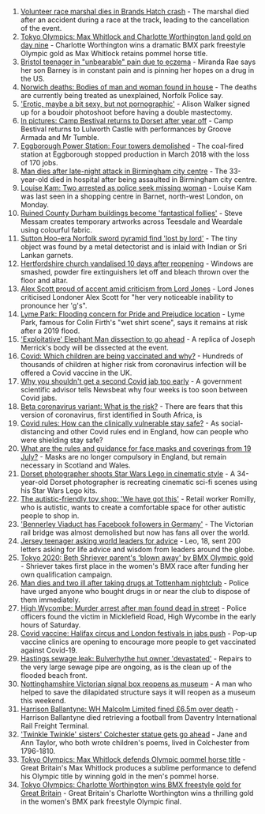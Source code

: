 1. [Volunteer race marshal dies in Brands Hatch crash](https://www.bbc.co.uk/news/uk-england-kent-58043285) - The marshal died after an accident during a race at the track, leading to the cancellation of the event.
2. [Tokyo Olympics: Max Whitlock and Charlotte Worthington land gold on day nine](https://www.bbc.co.uk/sport/olympics/58045115) - Charlotte Worthington wins a dramatic BMX park freestyle Olympic gold as Max Whitlock retains pommel horse title.
3. [Bristol teenager in "unbearable" pain due to eczema](https://www.bbc.co.uk/news/uk-england-bristol-57942006) - Miranda Rae says her son Barney is in constant pain and is pinning her hopes on a drug in the US.
4. [Norwich deaths: Bodies of man and woman found in house](https://www.bbc.co.uk/news/uk-england-norfolk-58046330) - The deaths are currently being treated as unexplained, Norfolk Police say.
5. ['Erotic, maybe a bit sexy, but not pornographic'](https://www.bbc.co.uk/news/uk-england-derbyshire-57893530) - Alison Walker signed up for a boudoir photoshoot before having a double mastectomy.
6. [In pictures: Camp Bestival returns to Dorset after year off](https://www.bbc.co.uk/news/uk-england-dorset-58039824) - Camp Bestival returns to Lulworth Castle with performances by Groove Armada and Mr Tumble.
7. [Eggborough Power Station: Four towers demolished](https://www.bbc.co.uk/news/uk-england-york-north-yorkshire-58047126) - The coal-fired station at Eggborough stopped production in March 2018 with the loss of 170 jobs.
8. [Man dies after late-night attack in Birmingham city centre](https://www.bbc.co.uk/news/uk-england-birmingham-58042704) - The 33-year-old died in hospital after being assaulted in Birmingham city centre.
9. [Louise Kam: Two arrested as police seek missing woman](https://www.bbc.co.uk/news/uk-england-london-58042862) - Louise Kam was last seen in a shopping centre in Barnet, north-west London, on Monday.
10. [Ruined County Durham buildings become 'fantastical follies'](https://www.bbc.co.uk/news/uk-england-tees-58031695) - Steve Messam creates temporary artworks across Teesdale and Weardale using colourful fabric.
11. [Sutton Hoo-era Norfolk sword pyramid find 'lost by lord'](https://www.bbc.co.uk/news/uk-england-norfolk-57999456) - The tiny object was found by a metal detectorist and is inlaid with Indian or Sri Lankan garnets.
12. [Hertfordshire church vandalised 10 days after reopening](https://www.bbc.co.uk/news/uk-england-beds-bucks-herts-58041864) - Windows are smashed, powder fire extinguishers let off and bleach thrown over the floor and altar.
13. [Alex Scott proud of accent amid criticism from Lord Jones](https://www.bbc.co.uk/news/uk-england-london-58040793) - Lord Jones criticised Londoner Alex Scott for "her very noticeable inability to pronounce her 'g's".
14. [Lyme Park: Flooding concern for Pride and Prejudice location](https://www.bbc.co.uk/news/uk-england-manchester-58029791) - Lyme Park, famous for Colin Firth's "wet shirt scene", says it remains at risk after a 2019 flood.
15. ['Exploitative' Elephant Man dissection to go ahead](https://www.bbc.co.uk/news/uk-england-leicestershire-57901188) - A replica of Joseph Merrick's body will be dissected at the event.
16. [Covid: Which children are being vaccinated and why?](https://www.bbc.co.uk/news/health-57888429) - Hundreds of thousands of children at higher risk from coronavirus infection will be offered a Covid vaccine in the UK.
17. [Why you shouldn't get a second Covid jab too early](https://www.bbc.co.uk/news/newsbeat-57682233) - A government scientific advisor tells Newsbeat why four weeks is too soon between Covid jabs.
18. [Beta coronavirus variant: What is the risk?](https://www.bbc.co.uk/news/health-55534727) - There are fears that this version of coronavirus, first identified in South Africa, is
19. [Covid rules: How can the clinically vulnerable stay safe?](https://www.bbc.co.uk/news/health-51997151) - As social-distancing and other Covid rules end in England, how can people who were shielding stay safe?
20. [What are the rules and guidance for face masks and coverings from 19 July?](https://www.bbc.co.uk/news/health-51205344) - Masks are no longer compulsory in England, but remain necessary in Scotland and Wales.
21. [Dorset photographer shoots Star Wars Lego in cinematic style](https://www.bbc.co.uk/news/uk-england-dorset-58015659) - A 34-year-old Dorset photographer is recreating cinematic sci-fi scenes using his Star Wars Lego kits.
22. [The autistic-friendly toy shop: 'We have got this'](https://www.bbc.co.uk/news/uk-england-58026672) - Retail worker Romilly, who is autistic, wants to create a comfortable space for other autistic people to shop in.
23. ['Bennerley Viaduct has Facebook followers in Germany'](https://www.bbc.co.uk/news/uk-england-derbyshire-57399727) - The Victorian rail bridge was almost demolished but now has fans all over the world.
24. [Jersey teenager asking world leaders for advice](https://www.bbc.co.uk/news/world-europe-jersey-58031202) - Leo, 18, sent 200 letters asking for life advice and wisdom from leaders around the globe.
25. [Tokyo 2020: Beth Shriever parent's 'blown away' by BMX Olympic gold](https://www.bbc.co.uk/news/uk-england-essex-58031486) - Shriever takes first place in the women's BMX race after funding her own qualification campaign.
26. [Man dies and two ill after taking drugs at Tottenham nightclub](https://www.bbc.co.uk/news/uk-england-london-58040799) - Police have urged anyone who bought drugs in or near the club to dispose of them immediately.
27. [High Wycombe: Murder arrest after man found dead in street](https://www.bbc.co.uk/news/uk-england-beds-bucks-herts-58039946) - Police officers found the victim in Micklefield Road, High Wycombe in the early hours of Saturday.
28. [Covid vaccine: Halifax circus and London festivals in jabs push](https://www.bbc.co.uk/news/uk-england-58039581) - Pop-up vaccine clinics are opening to encourage more people to get vaccinated against Covid-19.
29. [Hastings sewage leak: Bulverhythe hut owner 'devastated'](https://www.bbc.co.uk/news/uk-england-sussex-58039801) - Repairs to the very large sewage pipe are ongoing, as is the clean up of the flooded beach front.
30. [Nottinghamshire Victorian signal box reopens as museum](https://www.bbc.co.uk/news/uk-england-nottinghamshire-58012230) - A man who helped to save the dilapidated structure says it will reopen as a museum this weekend.
31. [Harrison Ballantyne: WH Malcolm Limited fined £6.5m over death](https://www.bbc.co.uk/news/uk-england-northamptonshire-58039757) - Harrison Ballantyne died retrieving a football from Daventry International Rail Freight Terminal.
32. ['Twinkle Twinkle' sisters' Colchester statue gets go ahead](https://www.bbc.co.uk/news/uk-england-essex-58039751) - Jane and Ann Taylor, who both wrote children's poems, lived in Colchester from 1796-1810.
33. [Tokyo Olympics: Max Whitlock defends Olympic pommel horse title](https://www.bbc.co.uk/sport/olympics/58044973) - Great Britain's Max Whitlock produces a sublime performance to defend his Olympic title by winning gold in the men's pommel horse.
34. [Tokyo Olympics: Charlotte Worthington wins BMX freestyle gold for Great Britain](https://www.bbc.co.uk/sport/olympics/58044570) - Great Britain's Charlotte Worthington wins a thrilling gold in the women's BMX park freestyle Olympic final.
